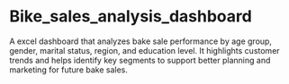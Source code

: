 # Bike_sales_analysis_dashboard
A excel dashboard that analyzes bake sale performance by age group, gender, marital status, region, and education level. It highlights customer trends and helps identify key segments to support better planning and marketing for future bake sales.
